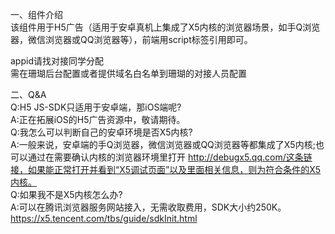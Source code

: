 一、组件介绍<br/>
该组件用于H5广告（适用于安卓真机上集成了X5内核的浏览器场景，如手Q浏览器，微信浏览器或QQ浏览器等），前端用script标签引用即可。<br/>

appid请找对接同学分配<br/>
需在珊瑚后台配置或者提供域名白名单到珊瑚的对接人员配置<br/>

二、Q&A <br/>
Q:H5 JS-SDK只适用于安卓端，那iOS端呢? <br/>
A:正在拓展iOS的H5广告资源中，敬请期待。<br/>
Q:我怎么可以判断自己的安卓环境是否X5内核? <br/>
A:一般来说，安卓端的手Q浏览器，微信浏览器或QQ浏览器等都集成了X5内核;也可以通过在需要确认内核的浏览器环境里打开 http://debugx5.qq.com/这条链接，如果能正常打开并看到“X5调试页面”以及里面相关信息，则为符合条件的X5内核。<br/>
Q:如果我不是X5内核怎么办? <br/>
A:可以在腾讯浏览器服务网站接入，无需收取费用，SDK大小约250K。https://x5.tencent.com/tbs/guide/sdkInit.html
